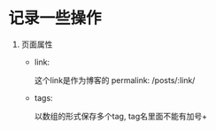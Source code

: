# 记录一些操作

1. 页面属性
    * link: 
    
        这个link是作为博客的 permalink: /posts/:link/

    * tags:
        
        以数组的形式保存多个tag, tag名里面不能有加号+